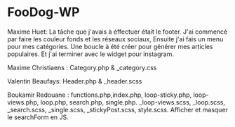 ﻿# FooDog-WP

Maxime Huet: La tâche que j'avais à éffectuer était le footer.
             J'ai commencé par faire les couleur fonds et les réseaux sociaux,
             Ensuite j'ai fais un menu pour mes catégories.
             Une boucle à été créer pour générer mes articles populaires.
             Et j'ai terminer avec le widget pour instagram. 
             
Maxime Christiaens : Category.php & _category.css

Valentin Beaufays: Header.php & _header.scss

Boukamir Redouane : functions.php,index.php, loop-sticky.php, loop-views.php, loop.php, search.php, single.php.
_loop-views.scss, _loop.scss, _search.scss, _single.scss, _stickyPost.scss, style.scss.
Afficher et masquer le searchForm en JS.
